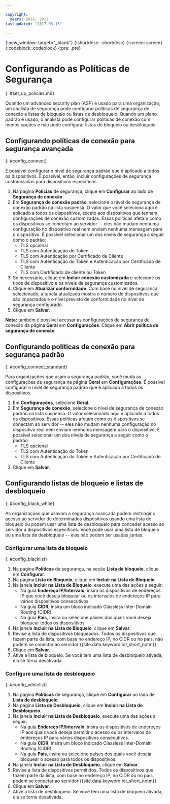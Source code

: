 ```yaml
---

copyright:
  years: 2016, 2017
lastupdated: "2017-03-15"

---
```


{:new_window: target="\_blank"}
{:shortdesc: .shortdesc}
{:screen:.screen}
{:codeblock:.codeblock}
{:pre: .pre}

# Configurando as Políticas de Segurança
{: #set_up_policies.md}

Quando um advanced security plan (ASP) é usado para uma organização, um analista de segurança pode configurar políticas de segurança de conexão e listas de bloqueio ou listas de desbloqueio. Quando um plano padrão é usado, o analista pode configurar políticas de conexão com menos opções e não pode configurar listas de bloqueio ou desbloqueio.

## Configurando políticas de conexão para segurança avançada
{: #config_connect}

É possível configurar o nível de segurança padrão que é aplicado a todos os dispositivos. É possível, então, incluir configurações de segurança customizadas para dispositivos específicos.

1. Na página **Polícias** de segurança, clique em **Configurar** ao lado de **Segurança de conexão**.
2. Em **Segurança de conexão padrão**, selecione o nível de segurança de conexão padrão na lista suspensa. O valor que você seleciona aqui é aplicado a todos os dispositivos, exceto aos dispositivos que tenham configurações de conexão customizadas. Essas políticas afetam como os dispositivos se conectam ao servidor -- eles não mudam nenhuma configuração no dispositivo real nem enviam nenhuma mensagem para o dispositivo. É possível selecionar um dos níveis de segurança a seguir como o padrão:
    - TLS opcional
    - TLS com Autenticação do Token
    - TLS com Autenticação por Certificado de Cliente
    - TLS com Autenticação do Token e Autenticação por Certificado de Cliente
    - TLS com Certificado de cliente ou Token
3. Se necessário, clique em **Incluir conexão customizada** e selecione os tipos de dispositivo e os níveis de segurança customizados. 
3. Clique em **Atualizar conformidade**. Com base no nível de segurança selecionado, a tabela atualizada mostra o número de dispositivos que são impactados e o nível previsto de conformidade no nível de segurança configurado.
4. Clique em **Salvar**.  

**Nota:**
também é possível acessar as configurações de segurança de conexão da página **Geral** em **Configurações**. Clique em **Abrir política de segurança de conexão**.

## Configurando políticas de conexão para segurança padrão
{: #config_connect_standard}

Para organizações que usam a segurança padrão, você muda as configurações de segurança na página **Geral** em **Configurações**. É possível configurar o nível de segurança padrão que é aplicado a todos os dispositivos.

1. Em **Configurações**, selecione **Geral**.
2. Em **Segurança de conexão**, selecione o nível de segurança de conexão padrão na lista suspensa. O valor selecionado aqui é aplicado a todos os dispositivos. Essas políticas afetam como os dispositivos se conectam ao servidor -- eles não mudam nenhuma configuração no dispositivo real nem enviam nenhuma mensagem para o dispositivo. É possível selecionar um dos níveis de segurança a seguir como o padrão:
    - TLS opcional
    - TLS com Autenticação do Token
    - TLS com Autenticação do Token e Autenticação por Certificado de Cliente
4. Clique em **Salvar**.  

## Configurando listas de bloqueio e listas de desbloqueio
{: #config_black_white}

As organizações que usavam a segurança avançada podem restringir o acesso ao servidor de determinados dispositivos usando uma lista de bloqueio ou podem usar uma lista de desbloqueio para conceder acesso ao servidor a dispositivos específicos. Você pode usar uma lista de bloqueio ou uma lista de desbloqueio -- elas não podem ser usadas juntas.

### Configurar uma lista de bloqueio
{: #config_blacklist}

1. Na página **Políticas** de segurança, na seção **Lista de bloqueio**, clique em **Configurar**.
2. Na página **Lista de Bloqueio**, clique em **Incluir na Lista de Bloqueio**.
3. Na janela **Incluir na Lista de Bloqueio**, execute uma das ações a seguir:
    - Na guia **Endereço IP/Intervalo**, insira os dispositivos de endereços IP que você deseja bloquear ou os intervalos de endereços IP para vários dispositivos consecutivos.
    - Na guia **CIDR**, insira um bloco indicado Classless Inter-Domain Routing (CIDR).
    - Na guia **País**, insira ou selecione países dos quais você deseja bloquear todos os dispositivos
4. Na janela **Incluir na Lista de Bloqueio**, clique em **Salvar**.
5. Revise a lista de dispositivos bloqueados. Todos os dispositivos que fazem parte da lista, com base no endereço IP, no CIDR ou no país, não podem se conectar ao servidor {{site.data.keyword.iot_short_notm}}.
6. Clique em **Salvar**.
7. Ative a lista de bloqueio. Se você tem uma lista de desbloqueio ativada, ela se torna desativada.

### Configure uma lista de desbloqueio
{: #config_whitelist}

1. Na página **Políticas** de segurança, clique em **Configurar** ao lado de **Lista de desbloqueio**.
2. Na página **Lista de Desbloqueio**, clique em **Incluir na Lista de Desbloqueio**.
3. Na janela **Incluir na Lista de Desbloqueio**, execute uma das ações a seguir:
    - Na guia **Endereço IP/Intervalo**, insira os dispositivos de endereços IP aos quais você deseja permitir o acesso ou os intervalos de endereços IP para vários dispositivos consecutivos.
    - Na guia **CIDR**, insira um bloco indicado Classless Inter-Domain Routing (CIDR).
    - Na guia **País**, insira ou selecione países dos quais você deseja bloquear o acesso para todos os dispositivos.
4. Na janela **Incluir na Lista de Desbloqueio**, clique em **Salvar**.
5. Revise a lista de dispositivos permitidos. Todos os dispositivos que fazem parte da lista, com base no endereço IP, no CIDR ou no país, podem se conectar ao servidor {{site.data.keyword.iot_short_notm}}.
6. Clique em **Salvar**.
7. Ative a lista de desbloqueio. Se você tem uma lista de bloqueio ativada, ela se torna desativada.
